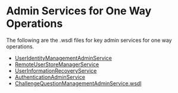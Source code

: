 # Admin Services for One Way Operations

The following are the .wsdl files for key admin services for one way
operations.

-   [UserIdentityManagementAdminService](../../assets/img//112364676/112364673.wsdl)
-   [RemoteUserStoreManagerService](../../assets/img//112364676/112364672.wsdl)
-   [UserInformationRecoveryService](../../assets/img//112364676/112364674.wsdl)
-   [AuthenticationAdminService](../../assets/img//112364676/112364675.wsdl)
-   [ChallengeQuestionManagementAdminService.wsdl](../../assets/img//112364676/112364671.wsdl)

